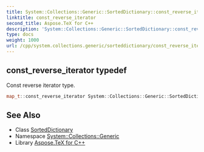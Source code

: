 ```yaml
---
title: System::Collections::Generic::SortedDictionary::const_reverse_iterator typedef
linktitle: const_reverse_iterator
second_title: Aspose.TeX for C++
description: 'System::Collections::Generic::SortedDictionary::const_reverse_iterator typedef. Const reverse iterator type in C++.'
type: docs
weight: 1000
url: /cpp/system.collections.generic/sorteddictionary/const_reverse_iterator/
---
```

## const_reverse_iterator typedef


Const reverse iterator type.

```cpp
map_t::const_reverse_iterator System::Collections::Generic::SortedDictionary< TKey, TValue >::const_reverse_iterator
```

## See Also

* Class [SortedDictionary](../)
* Namespace [System::Collections::Generic](../../)
* Library [Aspose.TeX for C++](../../../)
